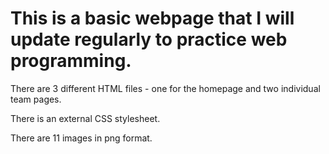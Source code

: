 # This is a basic webpage that I will update regularly to practice web programming.

There are 3 different HTML files - one for the homepage and two individual team pages.

There is an external CSS stylesheet.

There are 11 images in png format.
